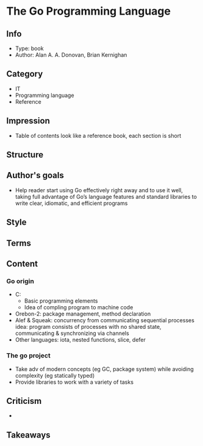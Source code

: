 # The Go Programming Language

## Info
- Type: book
- Author: Alan A. A. Donovan, Brian Kernighan

## Category
- IT
- Programming language
- Reference

## Impression
- Table of contents look like a reference book, each section is short

## Structure

## Author's goals
- Help reader start using Go effectively right away and to use it well, taking full advantage of Go’s language features
and standard libraries to write clear, idiomatic, and efficient programs

## Style

## Terms

## Content
### Go origin
- C:
  - Basic programming elements
  - Idea of compling program to machine code
- Orebon-2: package management, method declaration
- Alef & Squeak: concurrency from communicating sequential processes idea:
program consists of processes with no shared state, communicating & synchronizing via channels
- Other languages: iota, nested functions, slice, defer

### The go project
- Take adv of modern concepts (eg GC, package system) while avoiding complexity (eg statically typed)
- Provide libraries to work with a variety of tasks

## Criticism
- 

## Takeaways